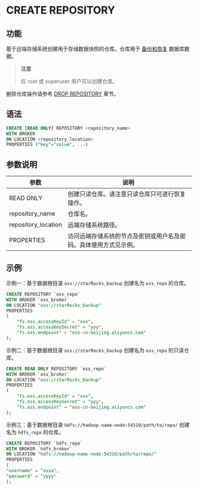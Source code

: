 # CREATE REPOSITORY

## 功能

基于远端存储系统创建用于存储数据快照的仓库。仓库用于 [备份和恢复](../../../administration/Backup_and_restore.md) 数据库数据。

> **注意**
>
> 仅 root 或 superuser 用户可以创建仓库。

删除仓库操作请参考 [DROP REPOSITORY](../data-definition/DROP%20REPOSITORY.md) 章节。

## 语法

```SQL
CREATE [READ ONLY] REPOSITORY <repository_name>
WITH BROKER
ON LOCATION <repository_location>
PROPERTIES ("key"="value", ...)
```

## 参数说明

| **参数**            | **说明**                                                     |
| ------------------- | ------------------------------------------------------------ |
| READ ONLY           | 创建只读仓库。请注意只读仓库只可进行恢复操作。               |
| repository_name     | 仓库名。                                                     |
| repository_location | 远端存储系统路径。                                           |
| PROPERTIES          | 访问远端存储系统的节点及密钥或用户名及密码。具体使用方式见示例。 |

## 示例

示例一：基于数据根目录 `oss://starRocks_backup` 创建名为 `oss_repo` 的仓库。

```SQL
CREATE REPOSITORY `oss_repo`
WITH BROKER `oss_broker`
ON LOCATION "oss://starRocks_backup"
PROPERTIES
(
    "fs.oss.accessKeyId" = "xxx",
    "fs.oss.accessKeySecret" = "yyy",
    "fs.oss.endpoint" = "oss-cn-beijing.aliyuncs.com"
);
```

示例二：基于数据根目录 `oss://starRocks_backup` 创建名为 `oss_repo` 的只读仓库。

```SQL
CREATE READ ONLY REPOSITORY `oss_repo`
WITH BROKER `oss_broker`
ON LOCATION "oss://starRocks_backup"
PROPERTIES
(
    "fs.oss.accessKeyId" = "xxx",
    "fs.oss.accessKeySecret" = "yyy",
    "fs.oss.endpoint" = "oss-cn-beijing.aliyuncs.com"
);
```

示例三：基于数据根目录 `hdfs://hadoop-name-node:54310/path/to/repo/` 创建名为 `hdfs_repo` 的仓库。

```SQL
CREATE REPOSITORY `hdfs_repo`
WITH BROKER `hdfs_broker`
ON LOCATION "hdfs://hadoop-name-node:54310/path/to/repo/"
PROPERTIES
(
"username" = "xxxx",
"password" = "yyyy"
);
```
